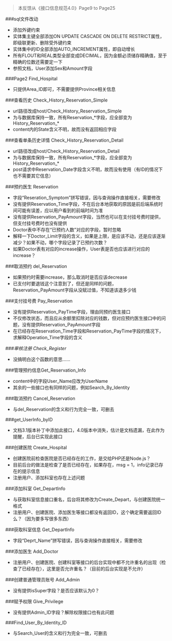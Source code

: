 > 本反馈从《接口信息规范4.0》Page9 to Page25

###sql文件改动
- 添加外键约束
- 实体集主键全部添加ON UPDATE CASCADE ON DELETE RESTRICT属性，即级联更新、删除受外键约束
- 实体集中的ID全部添加AUTO_INCREMENT属性，即自动增长
- 所有FLOUT和REAL类型全部变成DECIMAL，因为金额必须储存精确值，至于精确的位数还需要定一下
- 参照文档，User添加Sex和Amount字段

###Page2 Find_Hospital
- 只提供Area_ID即可，不需要提供Province相关信息

###查看历史 Check_History_Reservation_Simple
- url路径改成host/Check_History_Reservation_Simple
- 为与数据库保持一致，所有Reservation\_\*字段，应全部变为History_Reservation\_\*
- content内的State含义不明，故而没有返回相应字段

###查看单条历史详情 Check_History_Reservation_Detail
- url路径改成host/Check_History_Reservation_Detail
- 为与数据库保持一致，所有Reservation\_\*字段，应全部变为History_Reservation\_\*
- post请求中Reservation_Date字段含义不明，故而没有使用（有ID的情况下也不需要其它信息）

###预约医生 Reservation
- 字段“Reseration_Symptom”拼写错误，因与查询操作直接相关，需要修改
- 没有提供Reservation_Time字段，不在后台本地获取的原因是前后端系统时间可能有误差，应以用户看到的前端时间为准
- 没有提供Reservation_PayAmount字段，当然也可以在支付挂号费时提供，但支付挂号费时也没有提供
- Doctor表中不存在“已预约人数”对应的字段，暂时忽略
- 解释一下Doctor_Limit字段的含义，如果是上限，是应该不动，还是应该逐渐减少？如果不动，哪个字段记录了已预约次数？
- 如果Doctor表有对应的increase操作，User表是否也应该进行对应的increase？

###取消预约 del_Reservation
- 如果预约时需要increase，那么取消时是否应该decrease
- 已支付时要退钱这个注意到了，但还是同样的问题，Reservation_PayAmount字段从没赋过值，不知道该退多少钱

###支付挂号费 Pay_Reservation
- 没有提供Reservation_PayTime字段，理由同预约医生接口
- 不仅修改状态，而且应从余额里扣除对应的钱数，但对应预约医生接口中的问题，没有提供Reservation_PayAmount字段
- 在已经存在Reservation_Time字段和Reservation_PayTime字段的情况下，求解释Operation_Time字段的含义

###*审核注册 Check_Register*
- 没搞明白这个函数的意思……

###管理预约信息Get_Reservation_Info
- content中的字段User_Name应改为UserName
- 其余的一些接口也有同样的问题，例如Search_By_Identity

###取消预约 Cancel_Reservation
- 与del_Reservation的含义和行为完全一致，可删去

###get_UserInfo_byID
- 文档3.1版本补丁中添加此接口，4.0版本中消失，估计是文档遗漏，在此作为提醒，后台已实现此接口

###创建医院 Create_Hospital
- 创建医院前检查医院是否已经存在的工作，是交给PHP还是Node.js？
- 目前后台的做法是检查了是否已经存在，如果存在，msg = 1，info记录已存在的提示信息
- 注册用户、添加科室也存在上述问题

###添加科室 Get_DepartInfo
- 与获取科室信息接口重名，后台将其修改为Create_Depart，与创建医院统一格式
- 注册用户、创建医院、添加医生等接口都没有返回ID，这个确定需要返回ID么？（因为要多写很多东西）

###获取科室信息 Get_DepartInfo
- 字段“Deprt_Name”拼写错误，因与查询操作直接相关，需要修改

###添加医生 Add_Doctor
- 注册用户、创建医院、创建科室等接口的后台实现中都不允许重名的出现（检查了已经存在），这里是否允许重名？（目前的后台实现是不允许）

###创建普通管理员账号 Add_Admin
- 没有提供isSuper字段？是否应该默认为0？

###赋予权限 Give_Privilege
- 没有提供Admin_ID字段？解除权限接口也有此问题

###Find_User_By_Identity_ID
- 与Search_User的含义和行为完全一致，可删去
